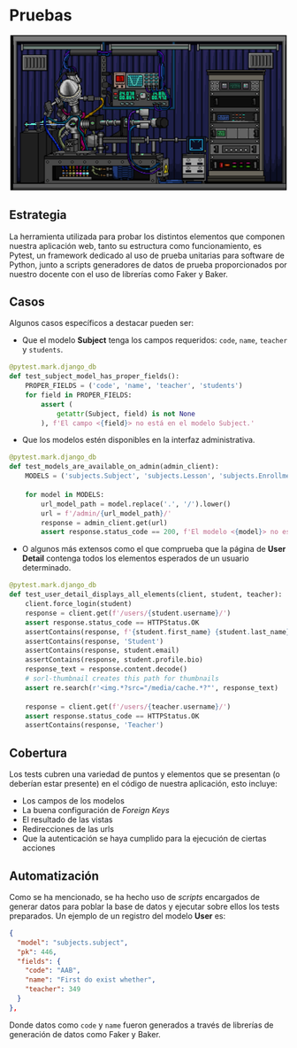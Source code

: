 # **Pruebas**

<div align="center">
   <img src="../img/science.gif" alt="Cover" width="500">
</div>

## Estrategia

La herramienta utilizada para probar los distintos elementos que componen nuestra aplicación web, tanto su estructura como funcionamiento, es Pytest, un framework dedicado al uso de prueba unitarias para software de Python, junto a scripts generadores de datos de prueba proporcionados por nuestro docente con el uso de librerías como Faker y Baker.

## Casos

Algunos casos específicos a destacar pueden ser:

- Que el modelo **Subject** tenga los campos requeridos: `code`, `name`, `teacher` y `students`.

```py
@pytest.mark.django_db
def test_subject_model_has_proper_fields():
    PROPER_FIELDS = ('code', 'name', 'teacher', 'students')
    for field in PROPER_FIELDS:
        assert (
            getattr(Subject, field) is not None
        ), f'El campo <{field}> no está en el modelo Subject.'
```

- Que los modelos estén disponibles en la interfaz administrativa.

```py
@pytest.mark.django_db
def test_models_are_available_on_admin(admin_client):
    MODELS = ('subjects.Subject', 'subjects.Lesson', 'subjects.Enrollment', 'users.Profile')

    for model in MODELS:
        url_model_path = model.replace('.', '/').lower()
        url = f'/admin/{url_model_path}/'
        response = admin_client.get(url)
        assert response.status_code == 200, f'El modelo <{model}> no está habilitado en el admin.'
```

- O algunos más extensos como el que comprueba que la página de **User Detail** contenga todos los elementos esperados de un usuario determinado.

```py
@pytest.mark.django_db
def test_user_detail_displays_all_elements(client, student, teacher):
    client.force_login(student)
    response = client.get(f'/users/{student.username}/')
    assert response.status_code == HTTPStatus.OK
    assertContains(response, f'{student.first_name} {student.last_name}')
    assertContains(response, 'Student')
    assertContains(response, student.email)
    assertContains(response, student.profile.bio)
    response_text = response.content.decode()
    # sorl-thumbnail creates this path for thumbnails
    assert re.search(r'<img.*?src="/media/cache.*?"', response_text)

    response = client.get(f'/users/{teacher.username}/')
    assert response.status_code == HTTPStatus.OK
    assertContains(response, 'Teacher')
```

## Cobertura 

Los tests cubren una variedad de puntos y elementos que se presentan (o deberían estar presente) en el código de nuestra aplicación, esto incluye:

- Los campos de los modelos
- La buena configuración de *Foreign Keys*
- El resultado de las vistas
- Redirecciones de las urls
- Que la autenticación se haya cumplido para la ejecución de ciertas acciones

## Automatización

Como se ha mencionado, se ha hecho uso de *scripts* encargados de generar datos para poblar la base de datos y ejecutar sobre ellos los tests preparados. Un ejemplo de un registro del modelo **User** es:

```json
{
  "model": "subjects.subject",
  "pk": 446,
  "fields": {
    "code": "AAB",
    "name": "First do exist whether",
    "teacher": 349
  }
},
```

Donde datos como `code` y `name` fueron generados a través de librerías de generación de datos como Faker y Baker.